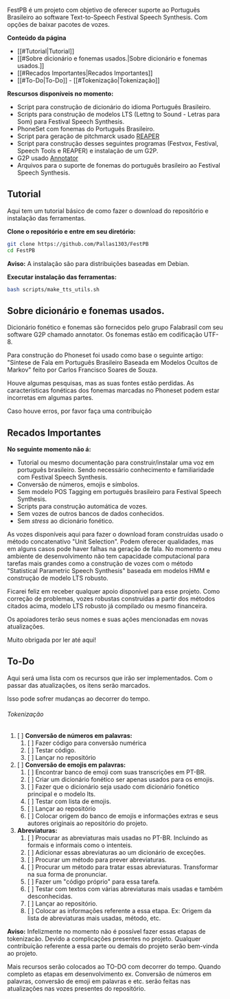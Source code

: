 FestPB é um projeto com objetivo de oferecer suporte ao Português Brasileiro ao software Text-to-Speech Festival Speech Synthesis. Com opções de baixar pacotes de vozes.

**Conteúdo da página**

- [[#Tutorial|Tutorial]]
- [[#Sobre dicionário e fonemas usados.|Sobre dicionário e fonemas usados.]]
- [[#Recados Importantes|Recados Importantes]]
- [[#To-Do|To-Do]]
				- [[#Tokenização|Tokenização]]


**Rescursos disponíveis no momento:**
- Script para construção de dicionário do idioma Português Brasileiro.
- Scripts para construção de modelos LTS (Lettng to Sound - Letras para Som) para Festival Speech Synthesis.
- PhoneSet com fonemas do Português Brasileiro.
- Script para geração de pitchmarck usado [REAPER](https://github.com/google/REAPER) 
- Script para construção desses seguintes programas (Festvox, Festival, Speech Tools e REAPER) e instalação de um G2P. 
- G2P usado [Annotator](https://github.com/falabrasil/annotator)
- Arquivos para o suporte de fonemas do português brasileiro ao Festival Speech Synthesis. 

## Tutorial

Aqui tem um tutorial básico de como fazer o download do repositório e instalação das ferramentas. 

**Clone o repositório e entre em seu diretório:**
```bash
git clone https://github.com/Pallas1303/FestPB
cd FestPB
```

**Aviso:** A instalação são para distribuições baseadas em Debian.

**Executar instalação das ferramentas:**
```bash
bash scripts/make_tts_utils.sh
```
##  Sobre dicionário e fonemas usados.

Dicionário fonético e fonemas são fornecidos pelo grupo Falabrasil com seu software G2P chamado annotator. Os fonemas estão em codificação UTF-8.

Para construção do Phoneset foi usado como base o seguinte artigo: "Síntese de Fala em Português Brasileiro Baseada em
Modelos Ocultos de Markov" feito por Carlos Francisco Soares de Souza. 

Houve algumas pesquisas, mas as suas fontes estão perdidas. As características fonéticas dos fonemas marcadas no Phoneset podem estar incorretas em algumas partes. 

Caso houve erros, por favor faça uma contribuição 
## Recados Importantes

**No seguinte momento não á:**
- Tutorial ou mesmo documentação para construir/instalar uma voz em português brasileiro. Sendo necessário conhecimento e familiaridade com Festival Speech Synthesis.
- Conversão de números, emojis e símbolos.
- Sem modelo POS Tagging em português brasileiro para Festival Speech Synthesis.
- Scripts para construção automática de vozes. 
- Sem vozes de outros bancos de dados conhecidos. 
- Sem *stress* ao dicionário fonético. 

As vozes disponíveis aqui para fazer o download foram construídas usado o método concatenativo "Unit Selection". Podem oferecer qualidades, mas em alguns casos pode haver falhas na geração de fala. No momento o meu ambiente de desenvolvimento não tem capacidade computacional para tarefas mais grandes como a construção de vozes com o método "Statistical Parametric Speech Synthesis" baseada em modelos HMM e construção de modelo LTS robusto.

Ficarei feliz em receber qualquer apoio disponível para esse projeto. Como correção de problemas, vozes robustas construídas a partir dos métodos citados acima, modelo LTS robusto já compilado ou mesmo financeira.

Os apoiadores terão seus nomes e suas ações mencionadas em novas atualizações. 

Muito obrigada por ler até aqui!

## To-Do

Aqui será uma lista com os recursos que irão ser implementados. Com o passar das atualizações, os itens serão marcados. 

Isso pode sofrer mudanças ao decorrer do tempo.

###### Tokenização
1. [ ] **Conversão de números em palavras:**
	  1. [ ] Fazer código para conversão numérica
	  3. [ ] Testar código.
	  4. [ ] Lançar no repositório
2. [ ] **Conversão de emojis em palavras:**
	1. [ ] Encontrar banco de emoji com suas transcrições em PT-BR.
	2. [ ] Criar um dicionário fonético ser apenas usados para os emojis.
	3. [ ] Fazer que o dicionário seja usado com dicionário fonético principal e o modelo lts.
	4. [ ] Testar com lista de emojis.
	5. [ ] Lançar ao repositório
	6. [ ] Colocar origem do banco de emojis e informações extras e seus autores originais ao repositório do projeto.
3. **Abreviaturas:**
	1. [ ] Procurar as abreviaturas mais usadas no PT-BR. Incluindo as formais e informais como o intenteis.
	2. [ ] Adicionar essas abreviaturas ao um dicionário de exceções. 
	3. [ ] Procurar um método para prever abreviaturas.
	4. [ ] Procurar um método para tratar essas abreviaturas. Transformar na sua forma de pronunciar.
	5. [ ] Fazer um "código próprio" para essa tarefa. 
	6. [ ] Testar com textos com várias abreviaturas mais usadas e também desconhecidas.
	7. [ ] Lançar ao repositório.
	8. [ ] Colocar as informações referente a essa etapa. Ex: Origem da lista de abreviaturas mais usadas, método, etc.


**Aviso:** Infelizmente no momento não é possível fazer essas etapas de tokenizacão. Devido a complicações presentes no projeto. Qualquer contribuição referente a essa parte ou demais do projeto serão bem-vinda ao projeto.

Mais recursos serão colocados ao TO-DO com decorrer do tempo. Quando completo as etapas em desenvolvimento ex. Conversão de números em palavras, conversão de emoji em palavras e etc. serão feitas nas atualizações nas vozes presentes do repositório.

